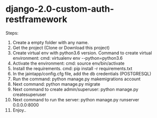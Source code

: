 # django-2.0-custom-auth-restframework

Steps:

1. Create a empty folder with any name. 
2. Get the project (Clone or Download this project)
3. Create virtual env with python3.6 version.
   Command to create virtual environment: 
   cmd: virtualenv env --python=python3.6
4. Activate the environment: 
   cmd: source env/bin/activate
5. Install the requirements.
   cmd: pip install -r requirements.txt
6. In the jaintapp/config.cfg file, add the db credentials (POSTGRESQL)
7. Run the command: 
   python manage.py makemigrations account
8. Next command: 
   python manage.py migrate
9. Next command to create admin/superuser: 
   python manage.py createsuperuser
10. Next command to run the server: 
   python manage.py runserver 0.0.0.0:8000
11. Enjoy..

